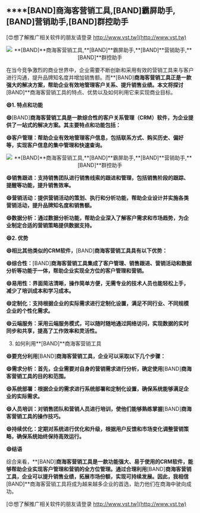 ## ****[BAND]**商海客营销工具,**[BAND]**霸屏助手,**[BAND]**营销助手,**[BAND]**群控助手**

[😍想了解推广相关软件的朋友请登录 http://www.vst.tw](http://www.vst.tw)

 <center><img src="https://vst.tw/MP4/tuiguang/png/8.png" alt="**[BAND]**商海客营销工具,**[BAND]**霸屏助手,**[BAND]**营销助手,**[BAND]**群控助手"></center>

在当今竞争激烈的商业世界中，企业需要不断创新和采用有效的营销工具来与客户进行沟通，提升品牌知名度并增加销售额。而**[BAND]**商海客营销工具正是一款强大的解决方案，帮助企业有效地管理客户关系、提升销售业绩。本文将探讨**[BAND]**商海客营销工具的特点、优势以及如何利用它来实现商业目标。

**😄1. 特点和功能**

**😄**[BAND]**商海客营销工具是一款综合性的客户关系管理（CRM）软件，为企业提供了一站式的解决方案。其主要特点和功能包括：**

**😄客户管理：帮助企业有效地管理客户信息，包括联系方式、购买历史、偏好等，实现客户信息的集中管理和快速查询。**

 <center><img src="https://vst.tw/MP4/tuiguang/png/3.png" alt="**[BAND]**商海客营销工具,**[BAND]**霸屏助手,**[BAND]**营销助手,**[BAND]**群控助手"></center>

**😄销售跟进：支持销售团队进行销售线索的跟进和管理，包括销售阶段的跟踪、提醒等功能，提升销售效率。**

**😄营销活动：提供营销活动的策划、执行和分析功能，帮助企业设计并实施各类营销活动，提升品牌知名度和销售额。**

**😄数据分析：通过数据分析功能，帮助企业深入了解客户需求和市场趋势，为企业制定合适的营销策略提供数据支持。**

**😄2. 优势**

**😄相比其他类似的CRM软件，**[BAND]**商海客营销工具具有以下优势：**

**😄综合性：**[BAND]**商海客营销工具集成了客户管理、销售跟进、营销活动和数据分析等功能于一体，帮助企业实现全方位的客户管理和营销。**

**😄易用性：界面简洁清晰，操作简单方便，无需专业的技术人员也能轻松上手，减少了培训成本和学习成本。**

**😄定制化：支持根据企业的实际需求进行定制化设置，满足不同行业、不同规模企业的个性化需求。**

**😄云端服务：采用云端服务模式，可以随时随地通过网络访问，实现数据的实时同步和共享，提高了工作效率和灵活性。**

3. 如何利用**[BAND]**商海客营销工具

**😄要充分利用**[BAND]**商海客营销工具，企业可以采取以下几个步骤：**

**😄需求分析：首先，企业需要对自身的营销需求进行分析，确定使用**[BAND]**商海客营销工具的目的和范围。**

**😄系统部署：根据企业的需求进行系统部署和定制化设置，确保系统能够满足企业的实际需求。**

**😄人员培训：对销售团队和营销人员进行培训，使他们能够熟练掌握**[BAND]**商海客营销工具的操作技巧。**

**😄持续优化：定期对系统进行优化和升级，根据用户反馈和市场变化调整营销策略，确保系统始终保持高效运行。**

**😄结语**

综合来看，**[BAND]**商海客营销工具是一款功能强大、易于使用的CRM软件，能够帮助企业实现客户管理和营销的全方位管理。通过合理利用**[BAND]**商海客营销工具，企业可以提升销售业绩，拓展市场份额，实现可持续发展。因此，我相信**[BAND]**商海客营销工具将成为越来越多企业的首选，助力他们在商海中驶向成功。

[😍想了解推广相关软件的朋友请登录 http://www.vst.tw](http://www.vst.tw)



